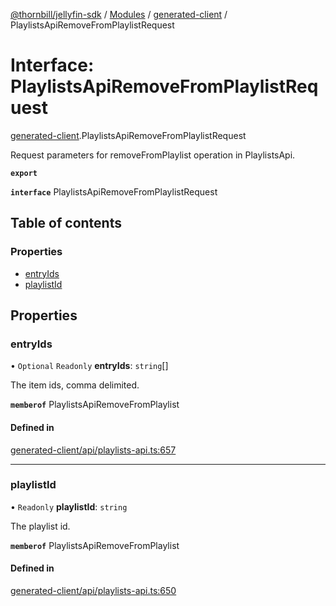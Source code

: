 [@thornbill/jellyfin-sdk](../README.md) / [Modules](../modules.md) / [generated-client](../modules/generated_client.md) / PlaylistsApiRemoveFromPlaylistRequest

# Interface: PlaylistsApiRemoveFromPlaylistRequest

[generated-client](../modules/generated_client.md).PlaylistsApiRemoveFromPlaylistRequest

Request parameters for removeFromPlaylist operation in PlaylistsApi.

**`export`**

**`interface`** PlaylistsApiRemoveFromPlaylistRequest

## Table of contents

### Properties

- [entryIds](generated_client.PlaylistsApiRemoveFromPlaylistRequest.md#entryids)
- [playlistId](generated_client.PlaylistsApiRemoveFromPlaylistRequest.md#playlistid)

## Properties

### entryIds

• `Optional` `Readonly` **entryIds**: `string`[]

The item ids, comma delimited.

**`memberof`** PlaylistsApiRemoveFromPlaylist

#### Defined in

[generated-client/api/playlists-api.ts:657](https://github.com/jellyfin/jellyfin-sdk-typescript/blob/fa599ae/src/generated-client/api/playlists-api.ts#L657)

___

### playlistId

• `Readonly` **playlistId**: `string`

The playlist id.

**`memberof`** PlaylistsApiRemoveFromPlaylist

#### Defined in

[generated-client/api/playlists-api.ts:650](https://github.com/jellyfin/jellyfin-sdk-typescript/blob/fa599ae/src/generated-client/api/playlists-api.ts#L650)
